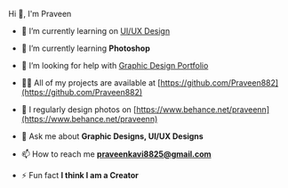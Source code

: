 Hi 👋, I'm Praveen

- 🔭 I’m currently learning on [UI/UX Design](https://www.udemy.com/user/praveen-n-125/)

- 🌱 I’m currently learning **Photoshop**

- 🤝 I’m looking for help with [Graphic Design Portfolio](https://github.com/Praveen882/praveen_folio)

- 👨‍💻 All of my projects are available at [https://github.com/Praveen882](https://github.com/Praveen882)

- 📝 I regularly design photos on [https://www.behance.net/praveenn](https://www.behance.net/praveenn)

- 💬 Ask me about **Graphic Designs, UI/UX Designs**

- 📫 How to reach me **praveenkavi8825@gmail.com**

- ⚡ Fun fact **I think I am a Creator**
